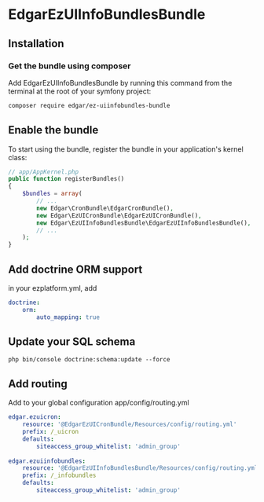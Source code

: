 # EdgarEzUIInfoBundlesBundle

## Installation

### Get the bundle using composer

Add EdgarEzUIInfoBundlesBundle by running this command from the terminal at the root of
your symfony project:

```bash
composer require edgar/ez-uiinfobundles-bundle
```

## Enable the bundle

To start using the bundle, register the bundle in your application's kernel class:

```php
// app/AppKernel.php
public function registerBundles()
{
    $bundles = array(
        // ...
        new Edgar\CronBundle\EdgarCronBundle(),
        new Edgar\EzUICronBundle\EdgarEzUICronBundle(),
        new Edgar\EzUIInfoBundlesBundle\EdgarEzUIInfoBundlesBundle(),
        // ...
    );
}
```

## Add doctrine ORM support

in your ezplatform.yml, add

```yaml
doctrine:
    orm:
        auto_mapping: true
```

## Update your SQL schema

```
php bin/console doctrine:schema:update --force
```

## Add routing

Add to your global configuration app/config/routing.yml

```yaml
edgar.ezuicron:
    resource: '@EdgarEzUICronBundle/Resources/config/routing.yml'
    prefix: /_uicron
    defaults:
        siteaccess_group_whitelist: 'admin_group'
        
edgar.ezuiinfobundles:
    resource: '@EdgarEzUIInfoBundlesBundle/Resources/config/routing.yml'
    prefix: /_infobundles
    defaults:
        siteaccess_group_whitelist: 'admin_group'    
```
